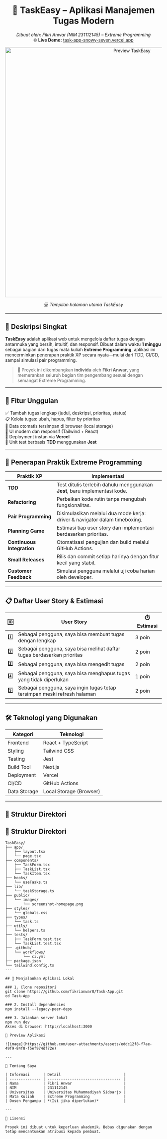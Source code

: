 <h1 align="center">🚀 TaskEasy – Aplikasi Manajemen Tugas Modern</h1>

<p align="center">
  <em>Dibuat oleh: Fikri Anwar (NIM 231112145) – Extreme Programming</em><br/>
  🌐 <strong>Live Demo:</strong> <a href="https://task-app-snowy-seven.vercel.app/" target="_blank">task-app-snowy-seven.vercel.app</a>
</p>

<div align="center">
  <img src="./public/images/homepage-preview.png" alt="Preview TaskEasy" width="800"/>
  <p><em>💻 Tampilan halaman utama TaskEasy</em></p>
</div>

---

## 🎯 Deskripsi Singkat

**TaskEasy** adalah aplikasi web untuk mengelola daftar tugas dengan antarmuka yang bersih, intuitif, dan responsif. Dibuat dalam waktu **1 minggu** sebagai bagian dari tugas mata kuliah **Extreme Programming**, aplikasi ini mencerminkan penerapan praktik XP secara nyata—mulai dari TDD, CI/CD, sampai simulasi pair programming.

> 📌 Proyek ini dikembangkan **individu** oleh **Fikri Anwar**, yang memerankan seluruh bagian tim pengembang sesuai dengan semangat Extreme Programming.

---

## 🧩 Fitur Unggulan

✅ Tambah tugas lengkap (judul, deskripsi, prioritas, status)  
📋 Kelola tugas: ubah, hapus, filter by prioritas  
💾 Data otomatis tersimpan di browser (local storage)  
🎨 UI modern dan responsif (Tailwind + React)  
🚀 Deployment instan via **Vercel**  
🧪 Unit test berbasis **TDD** menggunakan **Jest**

---

## 🧪 Penerapan Praktik Extreme Programming

| Praktik XP            | Implementasi                                                                  |
|------------------------|-------------------------------------------------------------------------------|
| **TDD**               | Test ditulis terlebih dahulu menggunakan **Jest**, baru implementasi kode.     |
| **Refactoring**       | Perbaikan kode rutin tanpa mengubah fungsionalitas.                           |
| **Pair Programming**  | Disimulasikan melalui dua mode kerja: driver & navigator dalam timeboxing.    |
| **Planning Game**     | Estimasi tiap user story dan implementasi berdasarkan prioritas.              |
| **Continuous Integration** | Otomatisasi pengujian dan build melalui GitHub Actions.                    |
| **Small Releases**    | Rilis dan commit setiap harinya dengan fitur kecil yang stabil.               |
| **Customer Feedback** | Simulasi pengguna melalui uji coba harian oleh developer.                     |

---

## 📋 Daftar User Story & Estimasi

| 🆔 | User Story                                                                                   | ⏱️ Estimasi |
|-----|----------------------------------------------------------------------------------------------|------------|
| 1️⃣ | Sebagai pengguna, saya bisa membuat tugas dengan lengkap                                     | 3 poin     |
| 2️⃣ | Sebagai pengguna, saya bisa melihat daftar tugas berdasarkan prioritas                      | 2 poin     |
| 3️⃣ | Sebagai pengguna, saya bisa mengedit tugas                                                   | 2 poin     |
| 4️⃣ | Sebagai pengguna, saya bisa menghapus tugas yang tidak diperlukan                            | 1 poin     |
| 5️⃣ | Sebagai pengguna, saya ingin tugas tetap tersimpan meski refresh halaman                     | 2 poin     |

---

## 🛠️ Teknologi yang Digunakan

| Kategori       | Teknologi             |
|----------------|-----------------------|
| Frontend       | React + TypeScript    |
| Styling        | Tailwind CSS          |
| Testing        | Jest                  |
| Build Tool     | Next.js               |
| Deployment     | Vercel                |
| CI/CD          | GitHub Actions        |
| Data Storage   | Local Storage (Browser) |

---

## 📁 Struktur Direktori

## 📁 Struktur Direktori

```plaintext
TaskEasy/
├── app/
│   ├── layout.tsx
│   └── page.tsx
├── components/
│   ├── TaskForm.tsx
│   ├── TaskList.tsx
│   └── TaskItem.tsx
├── hooks/
│   └── useTasks.ts
├── lib/
│   └── taskStorage.ts
├── public/
│   └── images/
│       └── screenshot-homepage.png
├── styles/
│   └── globals.css
├── types/
│   └── task.ts
├── utils/
│   └── helpers.ts
├── tests/
│   ├── TaskForm.test.tsx
│   └── TaskList.test.tsx
├── .github/
│   └── workflows/
│       └── ci.yml
├── package.json
└── tailwind.config.ts
---

## 🚀 Menjalankan Aplikasi Lokal

### 1. Clone repositori
git clone https://github.com/fikrianwar0/Task-App.git
cd Task-App

### 2. Install dependencies
npm install --legacy-peer-deps

### 3. Jalankan server lokal
npm run dev
Akses di browser: http://localhost:3000

📸 Preview Aplikasi

![image](https://github.com/user-attachments/assets/eddc12f8-f7ae-49f9-84f8-f5ef974df72e)

---

👤 Tentang Saya

| Informasi      | Detail                            |
| -------------- | --------------------------------- |
| Nama           | Fikri Anwar                       |
| NIM            | 231112145                         |
| Universitas    | Universitas Muhammadiyah Sidoarjo |
| Mata Kuliah    | Extreme Programming               |
| Dosen Pengampu | *(Isi jika diperlukan)*           |

---

📄 Lisensi

Proyek ini dibuat untuk keperluan akademik. Bebas digunakan dengan tetap mencantumkan atribusi kepada pembuat.
